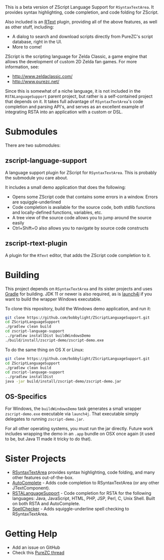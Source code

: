 This is a beta version of ZScript Language Support for `RSyntaxTextArea`.
It provides syntax highlighting, code completion, and code folding for ZScript.

Also included is an [RText](https://github.com/bobbylight/RText) plugin,
providing all of the above features, as well as other stuff, including:

* A dialog to search and download scripts directly from PureZC's script
  database, right in the UI.
* More to come!
   
ZScript is the scripting language for Zelda Classic, a game engine that allows
the development of custom 2D Zelda fan games.  For more information, see:

* http://www.zeldaclassic.com/
* http://www.purezc.net/

Since this is somewhat of a niche language, it is not included in the
`RSTALanguageSupport` parent project, but rather is a self-contained project
that depends on it.  It takes full advantage of `RSyntaxTextArea`'s code
completion and parsing API's, and serves as an excellent example of integrating
RSTA into an application with a custom or DSL.


# Submodules
There are two submodules:

## zscript-language-support
A language support plugin for ZScript for `RSyntaxTextArea`.  This is probably
the submodule you care about.

It includes a small demo application that does the following:

* Opens some ZScript code that contains some errors in a window.  Errors are
  squiggle-underlined
* Code completion is available for the source code, both stdlib functions and
  locally-defined functions, variables, etc.
* A tree view of the source code allows you to jump around the source easily
* Ctrl+Shift+O also allows you to navigate by source code constructs

## zscript-rtext-plugin
A plugin for the `RText` editor, that adds the ZScript code completion to it.


# Building

This project depends on `RSyntaxTextArea` and its sister projects and uses
[Gradle](https://gradle.org/) for building.  JDK 11 or newer is also required,
as is [launch4j](https://sourceforge.net/projects/launch4j/files/launch4j-3/3.12/)
if you want to build the wrapper Windows executable.

To clone this repository, build the Windows demo application, and
run it:

```bash
git clone https://github.com/bobbylight/ZScriptLanguageSupport.git
cd ZScriptLanguageSupport
./gradlew clean build
cd zscript-language-support
../gradlew installDist buildWindowsDemo
./build/install/zscript-demo/zscript-demo.exe
```

To do the same thing on OS X or Linux:

```bash
git clone https://github.com/bobbylight/ZScriptLanguageSupport.git
cd ZScriptLanguageSupport
./gradlew clean build
cd zscript-language-support
../gradlew installDist
java -jar build/install/zscript-demo/zscript-demo.jar
```

## OS-Specifics
For Windows, the `buildWindowsDemo` task generates a small wrapper
`zscript-demo.exe` executable via `launch4j`.  That executable simply
delegates to running `zscript-demo.jar`.

For all other operating systems, you must run the jar directly.  Future
work includes wrapping the demo in an `.app` bundle on OSX once again
(it used to be, but Java 11 made it tricky to do that).

# Sister Projects

* [RSyntaxTextArea](https://github.com/bobbylight/RSyntaxTextArea) provides syntax highlighting, code folding, and many other features out-of-the-box.
* [AutoComplete](https://github.com/bobbylight/AutoComplete) - Adds code completion to RSyntaxTextArea (or any other JTextComponent).
* [RSTALanguageSupport](https://github.com/bobbylight/RSTALanguageSupport) - Code completion for RSTA for the following languages: Java, JavaScript, HTML, PHP, JSP, Perl, C, Unix Shell.  Built on both RSTA and AutoComplete.
* [SpellChecker](https://github.com/bobbylight/SpellChecker) - Adds squiggle-underline spell checking to RSyntaxTextArea.

# Getting Help

* Add an issue on GitHub
* Check this [PureZC thread](http://www.purezc.net/forums/index.php?showtopic=55636)
